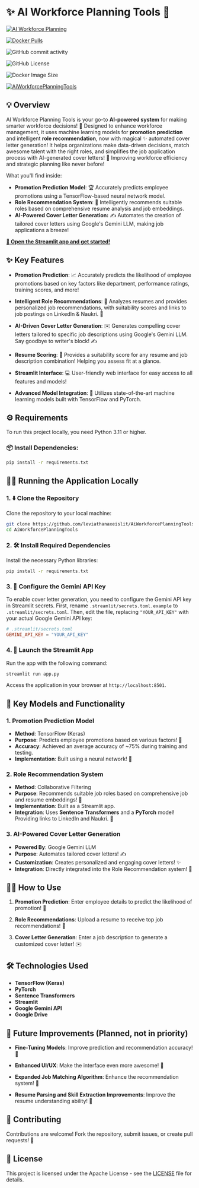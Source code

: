 # ✨ AI Workforce Planning Tools 🚀

[![AI Workforce Planning](https://static.streamlit.io/badges/streamlit_badge_black_white.svg)](https://aiworkforceplanningtool.streamlit.app/)

[![Docker Pulls](https://img.shields.io/docker/pulls/leviathanaxeislit/aiworkforceplanningtools?style=plastic&logo=docker&logoColor=blue&logoSize=auto)](https://hub.docker.com/repository/docker/leviathanaxeislit/aiworkforceplanningtools/general)

![GitHub commit activity](https://img.shields.io/github/commit-activity/w/leviathanaxeislit/AiWorkforcePlanningTools?style=plastic&logo=github)

![GitHub License](https://img.shields.io/github/license/leviathanaxeislit/AiWorkforcePlanningTools?style=plastic&logo=apachelucene)

![Docker Image Size](https://img.shields.io/docker/image-size/leviathanaxeislit/aiworkforceplanningtools?arch=amd64&style=plastic&logo=docker)

[![AiWorkforcePlanningTools](https://github.com/leviathanaxeislit/AiWorkforcePlanningTools/actions/workflows/main.yml/badge.svg)](https://github.com/leviathanaxeislit/AiWorkforcePlanningTools/actions/workflows/main.yml)

## 💡 Overview

AI Workforce Planning Tools is your go-to **AI-powered system** for making smarter workforce decisions! 🌟 Designed to enhance workforce management, it uses machine learning models for **promotion prediction** and intelligent **role recommendation**, now with magical ✨ automated cover letter generation! It helps organizations make data-driven decisions, match awesome talent with the right roles, and simplifies the job application process with AI-generated cover letters! 🚀 Improving workforce efficiency and strategic planning like never before!

What you'll find inside:

-   **Promotion Prediction Model**: 🏆 Accurately predicts employee promotions using a TensorFlow-based neural network model.
-   **Role Recommendation System**: 🏢 Intelligently recommends suitable roles based on comprehensive resume analysis and job embeddings.
-   **AI-Powered Cover Letter Generation:** ✍️ Automates the creation of tailored cover letters using Google's Gemini LLM, making job applications a breeze!

[**🎉 Open the Streamlit app and get started!**](https://aiworkforceplanningtool.streamlit.app/)

## ✨ Key Features

-   **Promotion Prediction**: 📈 Accurately predicts the likelihood of employee promotions based on key factors like department, performance ratings, training scores, and more!

-   **Intelligent Role Recommendations**: 🎯 Analyzes resumes and provides personalized job recommendations, with suitability scores and links to job postings on LinkedIn & Naukri. 💼

-   **AI-Driven Cover Letter Generation**: ✉️ Generates compelling cover letters tailored to specific job descriptions using Google's Gemini LLM. Say goodbye to writer's block! ✍️

-   **Resume Scoring**: 💯 Provides a suitability score for any resume and job description combination! Helping you assess fit at a glance.

-   **Streamlit Interface**: 💻 User-friendly web interface for easy access to all features and models!

-   **Advanced Model Integration**: 🧠 Utilizes state-of-the-art machine learning models built with TensorFlow and PyTorch.

## ⚙️ Requirements

To run this project locally, you need Python 3.11 or higher.

### 📦 Install Dependencies:

```bash
pip install -r requirements.txt
```

## 🏃‍♀️ Running the Application Locally

### 1. ⬇️ Clone the Repository

Clone the repository to your local machine:

```bash
git clone https://github.com/leviathanaxeislit/AiWorkforcePlanningTools.git
cd AiWorkforcePlanningTools
```

### 2. 🛠️ Install Required Dependencies

Install the necessary Python libraries:

```bash
pip install -r requirements.txt
```

### 3. 🔑 Configure the Gemini API Key

To enable cover letter generation, you need to configure the Gemini API key in Streamlit secrets. First, rename `.streamlit/secrets.toml.example` to `.streamlit/secrets.toml`. Then, edit the file, replacing `"YOUR_API_KEY"` with your actual Google Gemini API key:

```toml
# .streamlit/secrets.toml
GEMINI_API_KEY = "YOUR_API_KEY"
```

### 4. 🚀 Launch the Streamlit App

Run the app with the following command:

```bash
streamlit run app.py
```

Access the application in your browser at `http://localhost:8501`.

## 🤖 Key Models and Functionality

### 1. Promotion Prediction Model

-   **Method**: TensorFlow (Keras)
-   **Purpose**: Predicts employee promotions based on various factors! 🌟
-   **Accuracy**: Achieved an average accuracy of ~75% during training and testing.
-   **Implementation**: Built using a neural network! 🧠

### 2. Role Recommendation System

-   **Method**: Collaborative Filtering
-   **Purpose**: Recommends suitable job roles based on comprehensive job and resume embeddings! 🏢
-   **Implementation**: Built as a Streamlit app.
-   **Integration**: Uses **Sentence Transformers** and a **PyTorch** model! Providing links to LinkedIn and Naukri. 🔗

### 3. AI-Powered Cover Letter Generation

-   **Powered By**: Google Gemini LLM
-   **Purpose**: Automates tailored cover letters! ✍️
-   **Customization**: Creates personalized and engaging cover letters! ✨
-   **Integration**: Directly integrated into the Role Recommendation system! 🤝

## 🧑‍🏫 How to Use

1.  **Promotion Prediction**: Enter employee details to predict the likelihood of promotion! 🚀

2.  **Role Recommendations**: Upload a resume to receive top job recommendations! 💼

3.  **Cover Letter Generation**: Enter a job description to generate a customized cover letter! ✉️

## 🛠️ Technologies Used

-   **TensorFlow (Keras)**
-   **PyTorch**
-   **Sentence Transformers**
-   **Streamlit**
-   **Google Gemini API**
-   **Google Drive**

## 🔮 Future Improvements (Planned, not in priority)

-   **Fine-Tuning Models**: Improve prediction and recommendation accuracy! 🎯

-   **Enhanced UI/UX**: Make the interface even more awesome! 🤩

-   **Expanded Job Matching Algorithm**: Enhance the recommendation system! 🤖

-   **Resume Parsing and Skill Extraction Improvements**: Improve the resume understanding ability! 🧠

## 🤝 Contributing

Contributions are welcome! Fork the repository, submit issues, or create pull requests! 🎉

## 📜 License

This project is licensed under the Apache License - see the [LICENSE](LICENSE) file for details.